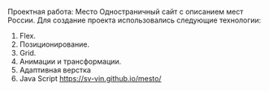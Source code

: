 Проектная работа: Место
Одностраничный сайт с описанием мест России.
Для создание проекта использовались следующие технологии:
1. Flex.
2. Позиционирование.
3. Grid.
4. Анимации и трансформации.
5. Адаптивная верстка
6. Java Script
https://sv-vin.github.io/mesto/